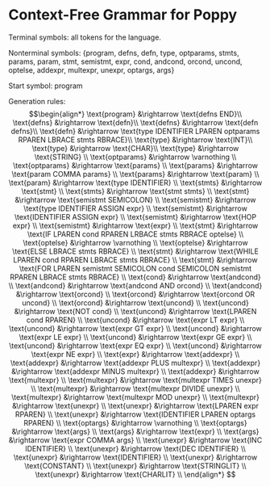 # Context-Free Grammar for Poppy

Terminal symbols: all tokens for the language.

Nonterminal symbols: $\{\text{program, defns, defn, type, optparams, stmts, params, param, stmt, semistmt, expr, cond, andcond, orcond, uncond, optelse, addexpr, multexpr, unexpr, optargs, args}\}$

Start symbol: $\text{program}$

Generation rules:
$$\begin{align*}
\text{program} &\rightarrow \text{defns END}\\
\text{defns} &\rightarrow \text{defn}\\
\text{defns} &\rightarrow \text{defn defns}\\
\text{defn} &\rightarrow \text{type IDENTIFIER LPAREN optparams RPAREN LBRACE stmts RBRACE}\\
\text{type} &\rightarrow \text{INT}\\
\text{type} &\rightarrow \text{CHAR}\\
\text{type} &\rightarrow \text{STRING} \\
\text{optparams} &\rightarrow \varnothing \\
\text{optparams} &\rightarrow \text{params} \\
\text{params} &\rightarrow \text{param COMMA params}  \\
\text{params} &\rightarrow \text{param}  \\
\text{param} &\rightarrow \text{type IDENTIFIER}  \\
\text{stmts} &\rightarrow \text{stmt}  \\
\text{stmts} &\rightarrow \text{stmt stmts}  \\
\text{stmt} &\rightarrow \text{semistmt SEMICOLON}  \\
\text{semistmt} &\rightarrow \text{type IDENTIFIER ASSIGN expr}  \\
\text{semistmt} &\rightarrow \text{IDENTIFIER ASSIGN expr}  \\
\text{semistmt} &\rightarrow \text{HOP expr}  \\
\text{semistmt} &\rightarrow \text{expr} \\
\text{stmt} &\rightarrow \text{IF LPAREN cond RPAREN LRBACE stmts RBRACE optelse}  \\
\text{optelse} &\rightarrow \varnothing  \\
\text{optelse} &\rightarrow \text{ELSE LBRACE stmts RBRACE}  \\
\text{stmt} &\rightarrow \text{WHILE LPAREN cond RPAREN LBRACE stmts RBRACE}  \\
\text{stmt} &\rightarrow \text{FOR LPAREN semistmt SEMICOLON cond SEMICOLON semistmt RPAREN LBRACE stmts RBRACE}  \\
\text{cond} &\rightarrow \text{andcond}  \\
\text{andcond} &\rightarrow \text{andcond AND orcond}  \\
\text{andcond} &\rightarrow \text{orcond}  \\
\text{orcond} &\rightarrow \text{orcond OR uncond}  \\
\text{orcond} &\rightarrow \text{uncond}  \\
\text{uncond} &\rightarrow \text{NOT cond}  \\
\text{uncond} &\rightarrow \text{LPAREN cond RPAREN}  \\
\text{uncond} &\rightarrow \text{expr LT expr}  \\
\text{uncond} &\rightarrow \text{expr GT expr}  \\
\text{uncond} &\rightarrow \text{expr LE expr}  \\
\text{uncond} &\rightarrow \text{expr GE expr}  \\
\text{uncond} &\rightarrow \text{expr EQ expr}  \\
\text{uncond} &\rightarrow \text{expr NE expr}  \\
\text{expr} &\rightarrow \text{addexpr}  \\
\text{addexpr} &\rightarrow \text{addexpr PLUS multexpr}  \\
\text{addexpr} &\rightarrow \text{addexpr MINUS multexpr}  \\
\text{addexpr} &\rightarrow \text{multexpr}  \\
\text{multexpr} &\rightarrow \text{multexpr TIMES unexpr}  \\
\text{multexpr} &\rightarrow \text{multexpr DIVIDE unexpr}  \\
\text{multexpr} &\rightarrow \text{multexpr MOD unexpr}  \\
\text{multexpr} &\rightarrow \text{unexpr}  \\
\text{unexpr} &\rightarrow \text{LPAREN expr RPAREN}  \\
\text{unexpr} &\rightarrow \text{IDENTIFIER LPAREN optargs RPAREN}  \\
\text{optargs} &\rightarrow \varnothing  \\
\text{optargs} &\rightarrow \text{args} \\
\text{args} &\rightarrow \text{expr} \\
\text{args} &\rightarrow \text{expr COMMA args} \\
\text{unexpr} &\rightarrow \text{INC IDENTIFIER} \\
\text{unexpr} &\rightarrow \text{DEC IDENTIFIER} \\
\text{unexpr} &\rightarrow \text{IDENTIFIER}  \\
\text{unexpr} &\rightarrow \text{CONSTANT}  \\
\text{unexpr} &\rightarrow \text{STRINGLIT}  \\
\text{unexpr} &\rightarrow \text{CHARLIT}  \\
\end{align*}
$$